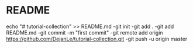 # README

echo "# tutorial-collection" >> README.md
-git init
-git add .
-git add README.md
-git commit -m "first commit"
-git remote add origin https://github.com/DejanLe/tutorial-collection.git
-git push -u origin master
